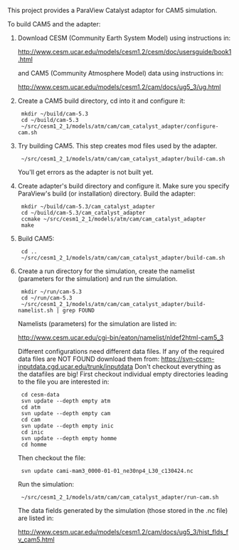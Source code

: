 This project provides a ParaView Catalyst adaptor for CAM5 simulation.

To build CAM5 and the adapter:

1. Download CESM (Community Earth System Model) using instructions in:

    <http://www.cesm.ucar.edu/models/cesm1.2/cesm/doc/usersguide/book1.html>
        
   and CAM5 (Community Atmosphere Model) data using instructions in:
   
   <http://www.cesm.ucar.edu/models/cesm1.2/cam/docs/ug5_3/ug.html>

2. Create a CAM5 build directory, cd into it and configure it:

        mkdir ~/build/cam-5.3
        cd ~/build/cam-5.3
        ~/src/cesm1_2_1/models/atm/cam/cam_catalyst_adapter/configure-cam.sh

3. Try building CAM5. This step creates mod files used by the adapter.

        ~/src/cesm1_2_1/models/atm/cam/cam_catalyst_adapter/build-cam.sh
   You'll get errors as the adapter is not built yet.

3. Create adapter's build directory and configure it. Make sure you
specify ParaView's build (or installation) directory. Build the
adapter:

        mkdir ~/build/cam-5.3/cam_catalyst_adapter
        cd ~/build/cam-5.3/cam_catalyst_adapter
        ccmake ~/src/cesm1_2_1/models/atm/cam/cam_catalyst_adapter
        make

4. Build CAM5:

        cd ..
        ~/src/cesm1_2_1/models/atm/cam/cam_catalyst_adapter/build-cam.sh

5. Create a run directory for the simulation, create the namelist
   (parameters for the simulation) and run the simulation.

        mkdir ~/run/cam-5.3
        cd ~/run/cam-5.3
        ~/src/cesm1_2_1/models/atm/cam/cam_catalyst_adapter/build-namelist.sh | grep FOUND
   Namelists (parameters) for the simulation are listed in:

   <http://www.cesm.ucar.edu/cgi-bin/eaton/namelist/nldef2html-cam5_3>

    Different configurations need different data files. If any of the required
    data files are NOT FOUND download them from:
    <https://svn-ccsm-inputdata.cgd.ucar.edu/trunk/inputdata>
    Don't checkout everything as the datafiles are big!
    First checkout individual empty directories leading to the file you
    are interested in:
    
        cd cesm-data
        svn update --depth empty atm
        cd atm
        svn update --depth empty cam
        cd cam
        svn update --depth empty inic
        cd inic
        svn update --depth empty homme
        cd homme
        
    Then checkout the file:

        svn update cami-mam3_0000-01-01_ne30np4_L30_c130424.nc


    Run the simulation:

        ~/src/cesm1_2_1/models/atm/cam/cam_catalyst_adapter/run-cam.sh
        
    The data fields generated by the simulation (those stored in the
    .nc file) are listed in:
   
   <http://www.cesm.ucar.edu/models/cesm1.2/cam/docs/ug5_3/hist_flds_fv_cam5.html>
